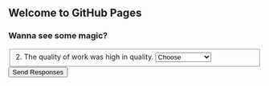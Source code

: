 ## Welcome to GitHub Pages

### Wanna see some magic?

<form id="fs-frm" name="survey-form" accept-charset="utf-8" action="https://formspree.io/f/{form_id}" method="post">
  <fieldset id="fs-frm-selects">
    <label for="timely">2. The quality of work was high in quality.</label>
    <select name="quality" id="quality" required="">
      <option value="Choose" selected="" disabled="">Choose</option>
      <option value="1">Strongly Agree</option>
      <option value="2">Agree</option>
      <option value="3">Neutral</option>
    </select>
  </fieldset>
  <input type="submit" value="Send Responses">
</form>


